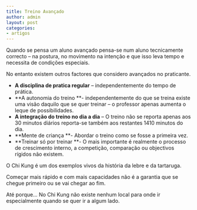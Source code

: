 ```yaml
---
title: Treino Avançado
author: admin
layout: post
categories:
- artigos
---
```

Quando se pensa um aluno avançado pensa-se num aluno tecnicamente correcto &#8211; na postura, no movimento na intenção e que isso leva tempo e necessita de condições especiais.

No entanto existem outros factores que considero avançados no praticante.

*   **A disciplina de pratica regular** &#8211; independentemente do tempo de prática.
*   **A autonomia do treino **- independentemente do que se treina existe uma visão daquilo que se quer treinar &#8211; o professor apenas aumenta o leque de possibilidades.
*   **A integração do treino no dia a dia** &#8211; O treino não se reporta apenas aos 30 minutos diários reporta-se também aos restantes 1410 minutos do dia.
*   **Mente de criança **- Abordar o treino como se fosse a primeira vez.
*   **Treinar só por treinar **- O mais importante é realmente o processo de crescimento interno, a competição, comparação ou objectivos rígidos não existem.

O Chi Kung é um dos exemplos vivos da história da lebre e da tartaruga.

Começar mais rápido e com mais capacidades não é a garantia que se chegue primeiro ou se vai chegar ao fim.

Até porque… No Chi Kung não existe nenhum local para onde ir especialmente quando se quer ir a algum lado.
